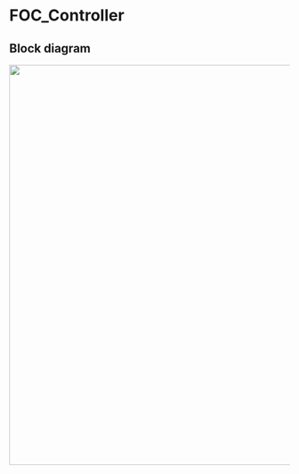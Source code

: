 # FOC_Controller

## Block diagram

<img src="https://github.com/user-attachments/assets/e57d05f7-0395-470e-9880-70d6bf78ee1d" width="720"/>
